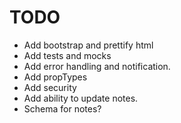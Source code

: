 #   TODO

-   Add bootstrap and prettify html
-   Add tests and mocks
-   Add error handling and notification.
-   Add propTypes
-   Add security
-   Add ability to update notes.
-   Schema for notes?